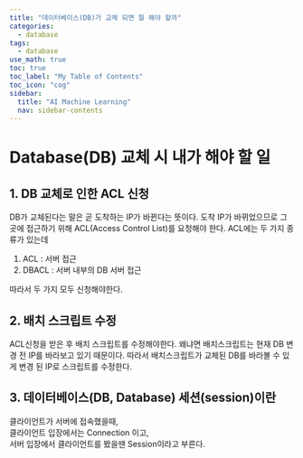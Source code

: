 ```yaml
---
title: "데이터베이스(DB)가 교체 되면 뭘 해야 할까" 
categories:
  - database
tags:
  - database
use_math: true
toc: true
toc_label: "My Table of Contents"
toc_icon: "cog"
sidebar:
  title: "AI Machine Learning"
  nav: sidebar-contents
---
```


# Database(DB) 교체 시 내가 해야 할 일

## 1. DB 교체로 인한 ACL 신청

DB가 교체된다는 말은 곧 도착하는 IP가 바뀐다는 뜻이다. 
도착 IP가 바뀌었으므로 그곳에 접근하기 위해 ACL(Access Control List)를 요청해야 한다. 
ACL에는 두 가지 종류가 있는데 

1. ACL : 서버 접근
2. DBACL : 서버 내부의 DB 서버 접근

따라서 두 가지 모두 신청해야한다. 

## 2. 배치 스크립트 수정

ACL신청을 받은 후 배치 스크립트를 수정해야한다. 
왜냐면 배치스크립트는 현재 DB 변경 전 IP를 바라보고 있기 때문이다. 
따라서 배치스크립트가 교체된 DB를 바라볼 수 있게 변경 된 IP로 스크립트를 수정한다. 


## 3. 데이터베이스(DB, Database) 세션(session)이란

클라이언트가 서버에 접속했을때, 
<br />
클라이언트 입장에서는 Connection 이고,
<br />
서버 입장에서 클라이언트를 봤을땐 Session이라고 부른다. 
